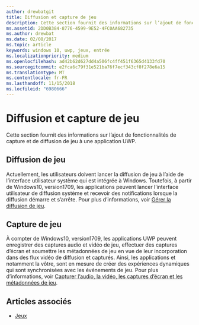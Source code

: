 ```yaml
---
author: drewbatgit
title: Diffusion et capture de jeu
description: Cette section fournit des informations sur l’ajout de fonctionnalités de capture et de diffusion de jeu à une application UWP.
ms.assetid: 2DD0B384-8776-4599-9E52-4FC0AA682735
ms.author: drewbat
ms.date: 02/08/2017
ms.topic: article
keywords: windows 10, uwp, jeux, entrée
ms.localizationpriority: medium
ms.openlocfilehash: ad42b62d627dd4a506fc4ff451f6365d4133fd70
ms.sourcegitcommit: e2fca6c79f31e521ba76f7ecf343cf8f278e6a15
ms.translationtype: MT
ms.contentlocale: fr-FR
ms.lasthandoff: 11/15/2018
ms.locfileid: "6980666"
---
```

# <a name="game-broadcast-and-capture"></a>Diffusion et capture de jeu

Cette section fournit des informations sur l’ajout de fonctionnalités de capture et de diffusion de jeu à une application UWP.

## <a name="game-broadcasting"></a>Diffusion de jeu
Actuellement, les utilisateurs doivent lancer la diffusion de jeu à l’aide de l’interface utilisateur système qui est intégrée à Windows. Toutefois, à partir de Windows10, version1709, les applications peuvent lancer l’interface utilisateur de diffusion système et recevoir des notifications lorsque la diffusion démarre et s’arrête. Pour plus d’informations, voir [Gérer la diffusion de jeu](manage-game-broadcasting.md).

## <a name="game-capture"></a>Capture de jeu
À compter de Windows10, version1709, les applications UWP peuvent enregistrer des captures audio et vidéo de jeu, effectuer des captures d’écran et soumettre les métadonnées de jeu en vue de leur incorporation dans des flux vidéo de diffusion et capturés. Ainsi, les applications et notamment la vôtre, sont en mesure de créer des expériences dynamiques qui sont synchronisées avec les événements de jeu. Pour plus d’informations, voir [Capturer l’audio, la vidéo, les captures d’écran et les métadonnées de jeu](capture-game-audio-video-screenshots-and-metadata.md).



## <a name="see-also"></a>Articles associés

* [Jeux](index.md)